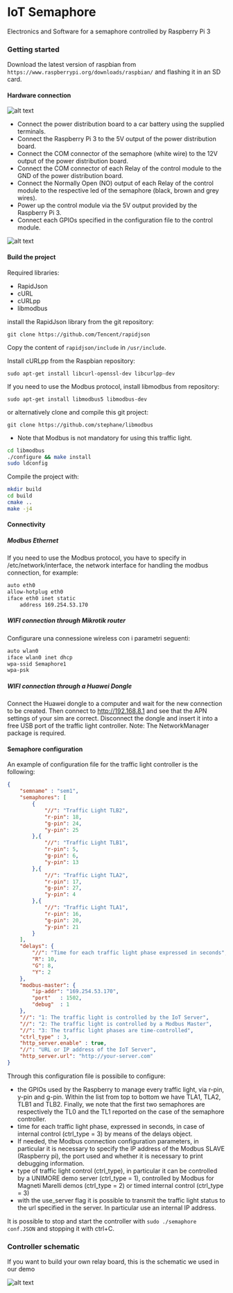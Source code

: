 # IoT Semaphore
Electronics and Software for a semaphore controlled by Raspberry Pi 3

### Getting started
Download the latest version of raspbian from
`https://www.raspberrypi.org/downloads/raspbian/` and flashing it in an SD card.

#### Hardware connection

![alt text](https://git.hipert.unimore.it/gbrilli/Prystine-Semaphore/raw/master/hw/connections.jpg)


- Connect the power distribution board to a car battery using the supplied terminals.
- Connect the Raspberry Pi 3 to the 5V output of the power distribution board.
- Connect the COM connector of the semaphore (white wire) to the 12V output of the power distribution board.
- Connect the COM connector of each Relay of the control module to the GND of the power distribution board.
- Connect the Normally Open (NO) output of each Relay of the control module to the respective led of the semaphore (black, brown and grey wires).
- Power up the control module via the 5V output provided by the Raspberry Pi 3.
- Connect each GPIOs specified in the configuration file to the control module.


![alt text](https://git.hipert.unimore.it/gbrilli/Prystine-Semaphore/raw/master/hw/semaphore.jpg)


#### Build the project
Required libraries:

- RapidJson
- cURL
- cURLpp
- libmodbus

install the RapidJson library from the git repository:

`git clone https://github.com/Tencent/rapidjson`

Copy the content of `rapidjson/include` in `/usr/include`.

Install cURLpp from the Raspbian repository:

`sudo apt-get install libcurl-openssl-dev libcurlpp-dev`

If you need to use the Modbus protocol, install libmodbus from repository:

`sudo apt-get install libmodbus5 libmodbus-dev`

or alternatively clone and compile this git project:

`git clone https://github.com/stephane/libmodbus`

* Note that Modbus is not mandatory for using this traffic light.

```bash
cd libmodbus
./configure && make install
sudo ldconfig
```

Compile the project with:

```bash
mkdir build
cd build
cmake ..
make -j4
```

#### Connectivity

##### Modbus Ethernet

If you need to use the Modbus protocol, you have to specify in /etc/network/interface, the network interface for handling the modbus connection, for example:

```bash
auto eth0
allow-hotplug eth0
iface eth0 inet static
	address 169.254.53.170
```

##### WIFI connection through Mikrotik router

Configurare una connessione wireless con i parametri seguenti:

```bash
auto wlan0
iface wlan0 inet dhcp
wpa-ssid Semaphore1
wpa-psk 
```

##### WIFI connection through a Huawei Dongle

Connect the Huawei dongle to a computer and wait for the new connection to be created.
Then connect to http://192.168.8.1 and see that the APN settings of your sim are correct.
Disconnect the dongle and insert it into a free USB port of the traffic light controller.
Note: The NetworkManager package is required.

#### Semaphore configuration

An example of configuration file for the traffic light controller is the following:

```json
{
	"semname" : "sem1",
	"semaphores": [
		{
			"//": "Traffic Light TLB2",
			"r-pin": 18,
			"g-pin": 24,
			"y-pin": 25
		},{
			"//": "Traffic Light TLB1",
			"r-pin": 5,
			"g-pin": 6,
			"y-pin": 13
		},{
			"//": "Traffic Light TLA2",
			"r-pin": 17,
			"g-pin": 27,
			"y-pin": 4
		},{
			"//": "Traffic Light TLA1",
			"r-pin": 16,
			"g-pin": 20,
			"y-pin": 21
		}
	],
	"delays": {
		"//": "Time for each traffic light phase expressed in seconds",
		"R": 10,
		"G": 8,
		"Y": 2
	},
	"modbus-master": {
		"ip-addr": "169.254.53.170",
		"port"   : 1502,
		"debug"  : 1
	},
	"//": "1: The traffic light is controlled by the IoT Server",
	"//": "2: The traffic light is controlled by a Modbus Master", 
	"//": "3: The traffic light phases are time-controlled",
	"ctrl_type" : 3,
	"http_server.enable" : true,
	"//": "URL or IP address of the IoT Server",
	"http_server.url": "http://your-server.com"
}

```

Through this configuration file is possibile to configure:

- the GPIOs used by the Raspberry to manage every traffic light, via r-pin, y-pin and g-pin. Within the list from top to bottom we have TLA1, TLA2, TLB1 and TLB2.
Finally, we note that the first two semaphores are respectively the TL0 and the TL1 reported on the case of the semaphore controller.
- time for each traffic light phase, expressed in seconds, in case of internal control (ctrl_type = 3) by means of the delays object.
- If needed, the Modbus connection configuration parameters, in particular it is necessary to specify the IP address of the Modbus SLAVE (Raspberry pi), the port used and whether it is necessary to print debugging information.
- type of traffic light control (ctrl_type), in particular it can be controlled by a UNIMORE demo server (ctrl_type = 1), controlled by Modbus for Magneti Marelli demos (ctrl_type = 2) or timed internal control (ctrl_type = 3)
- with the use_server flag it is possible to transmit the traffic light status to the url specified in the server. In particular use an internal IP address.

It is possible to stop and start the controller with `sudo ./semaphore conf.JSON` and stopping it with ctrl+C.
### Controller schematic

If you want to build your own relay board, this is the schematic we used in our demo

![alt text](https://git.hipert.unimore.it/gbrilli/Prystine-Semaphore/raw/master/hw/schematics/controller_schematic.png)
